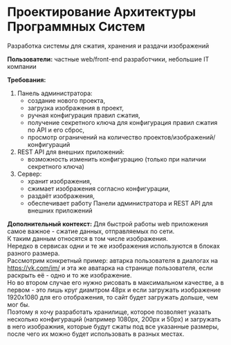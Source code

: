 # Проектирование Архитектуры Программных Систем
Разработка системы для сжатия, хранения и раздачи изображений

**Пользователи:** частные web/front-end разработчики, небольшие IT компании 

**Требования:**
1) Панель администратора:
   * создание нового проекта,
   * загрузка изображения в проект,
   * ручная конфигурация правил сжатия,
   * получение секретного ключа для конфигурация правил сжатия по API и его сброс,
   * просмотр ограничений на количество проектов/изображений/конфигураций
2) REST API для внешних приложений:
   * возможность изменить конфигурацию (только при наличии секретного ключа)
3) Сервер:
   * хранит изображения,
   * сжимает изображения согласно конфигурации,
   * раздаёт изображения,
   * обеспечивает работу Панели администратора и REST API для внешних приложений

**Дополнительный контекст:**
Для быстрой работы web приложения самое важное - сжатие данных, отправляемых по сети.  
К таким данным относятся в том числе изображения.  
Нередко в сервисах одни и те же изображения используются в блоках разного размера.  
Рассмотрим конкретный пример: автарка пользователя в диалогах на
https://vk.com/im/ и эта же аватарка на странице пользователя, если раскрыть её - одно и то же изображение.  
Но во втором случае его нужно рисовать в максимальном качестве, а в первом - это лишь круг диамтром 48px и
если загружать изображение 1920x1080 для его отображения, то сайт будет загружать дольше, чем мог бы.  
Поэтому я хочу разработать хранилище, которое позволяет указать несколько конфигураций (например 1080px, 200px и 50px) и загружать
в него изображния, которые будут сжаты под все указанные размеры, после чего их можно будет использовать в разных местах.
